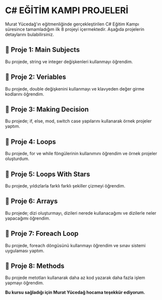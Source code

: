 # C# EĞİTİM KAMPI PROJELERİ
Murat Yücedağ'ın eğitmenliğinde gerçekleştirilen C# Eğitim Kampı süresince tamamladığım ilk 8 projeyi içermektedir. Aşağıda projelerin detaylarını bulabilirsiniz.

## 📍 Proje 1: Main Subjects
Bu projede, string ve integer değişkenleri kullanmayı öğrendim.
## 📍 Proje 2: Veriables
Bu projede, double değişkenini kullanmayı ve klavyeden değer girme kodlarını öğrendim.
## 📍 Proje 3: Making Decision
Bu projede; if, else, mod, switch case yapılarını kullanarak örnek projeler yaptım.
## 📍 Proje 4: Loops
Bu projede, for ve while föngülerinin kullanımını öğrendim ve örnek projeler oluşturdum.
## 📍 Proje 5: Loops With Stars
Bu projede, yıldızlarla farklı farklı şekiller çizmeyi öğrendim.
## 📍 Proje 6: Arrays
Bu projede; dizi oluşturmayı, dizileri nerede kullanacağımı ve dizilerle neler yapacağımı öğrendim.
## 📍 Proje 7: Foreach Loop
Bu projede, foreach döngüsünü kullanmayı öğrendim ve sınav sistemi uygulaması yaptım.
## 📍 Proje 8: Methods
Bu projede metotları kullanarak daha az kod yazarak daha fazla işlem yapmayı öğrendim.

**Bu kursu sağladığı için Murat Yücedağ hocama teşekkür ediyorum.**
